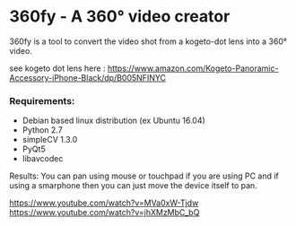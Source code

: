 <h1>360fy - A 360° video creator</h1>

360fy is a tool to convert the video shot from a kogeto-dot lens into a 360° video.

see kogeto dot lens here : https://www.amazon.com/Kogeto-Panoramic-Accessory-iPhone-Black/dp/B005NFINYC

<h3> Requirements: </h3>
<ul>
<li> Debian based linux distribution (ex Ubuntu 16.04) </li>
<li> Python 2.7 </li>
<li> simpleCV 1.3.0 </li>
<li> PyQt5 </li>
<li> libavcodec </li> </ul>

Results:
You can pan using mouse or touchpad if you are using PC and if using a smarphone then you can just move the device itself to pan.

https://www.youtube.com/watch?v=MVa0xW-Tjdw
https://www.youtube.com/watch?v=jhXMzMbC_bQ
